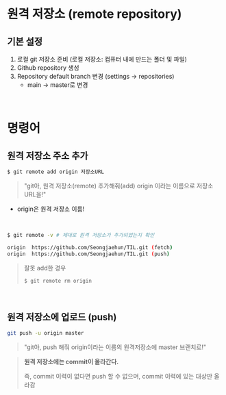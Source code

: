 # 원격 저장소 (remote repository)

## 기본 설정

1. 로컬 git 저장소 준비 (로컬 저장소: 컴퓨터 내에 만드는 폴더 및 파일)
2. Github repository 생성
3. Repository default branch 변경 (settings -> repositories)
   - main -> master로 변경

<br>

# 명령어

## 원격 저장소 주소 추가

```bash
$ git remote add origin 저장소URL
```

> "git아, 원격 저장소(remote) 추가해줘(add) origin 이라는 이름으로 저장소 URL을!"

- origin은 원격 저장소 이름!

<br>

```bash
$ git remote -v # 제대로 원격 저장소가 추가되었는지 확인

origin  https://github.com/Seongjaehun/TIL.git (fetch)
origin  https://github.com/Seongjaehun/TIL.git (push)
```

> 잘못 add한 경우
>
> ~~~bash
> $ git remote rm origin
> ~~~

<br>

## 원격 저장소에 업로드 (push)

```bash
git push -u origin master
```

> "git아, push 해줘 origin이라는 이름의 원격저장소에 master 브랜치로!"

> **원격 저장소에는 commit이 올라간다.**
>
> 즉, commit 이력이 없다면 push 할 수 없으며, commit 이력에 있는 대상만 올라감


